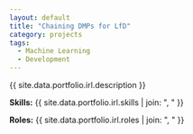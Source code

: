 ```yaml
---
layout: default
title: "Chaining DMPs for LfD"
category: projects
tags:
  - Machine Learning
  - Development
---
```


{{ site.data.portfolio.irl.description }}

**Skills:** {{ site.data.portfolio.irl.skills | join: ", " }}

**Roles:** {{ site.data.portfolio.irl.roles | join: ", " }}
